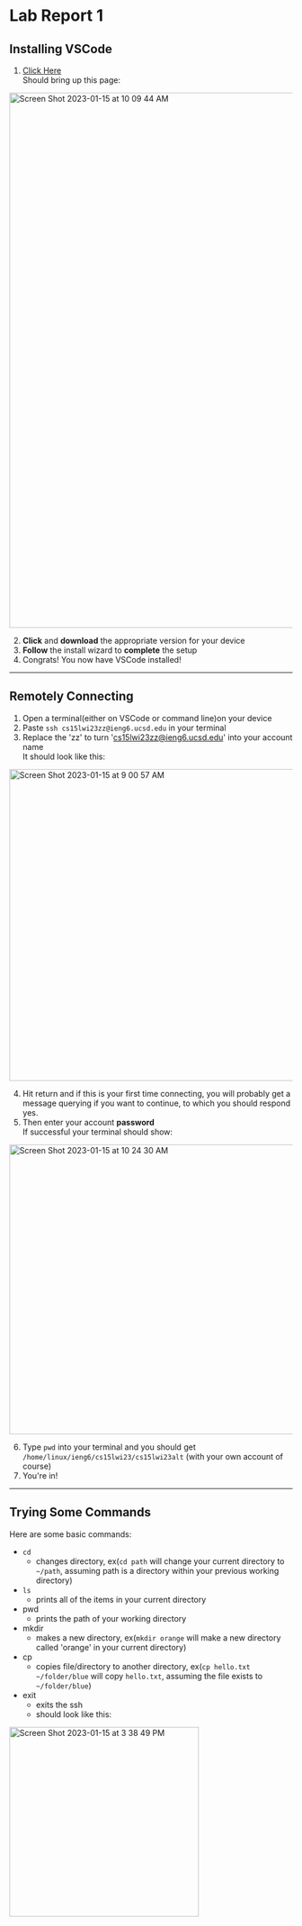 # Lab Report 1

## Installing VSCode
1. [Click Here](https://code.visualstudio.com/download) <br /> Should bring up this page:
<img width="951" alt="Screen Shot 2023-01-15 at 10 09 44 AM" src="https://user-images.githubusercontent.com/97646090/212559028-47ae8b4a-fce4-405c-bfbc-352b20e9d31b.png">

2. **Click** and **download** the appropriate version for your device
3. **Follow** the install wizard to **complete** the setup
4. Congrats! You now have VSCode installed!

---
## Remotely Connecting
1. Open a terminal(either on VSCode or command line)on your device
2. Paste `ssh cs15lwi23zz@ieng6.ucsd.edu` in your terminal
3. Replace the 'zz' to turn 'cs15lwi23zz@ieng6.ucsd.edu' into your account name 
<br /> It should look like this:
<img width="554" alt="Screen Shot 2023-01-15 at 9 00 57 AM" src="https://user-images.githubusercontent.com/97646090/212559594-5b999057-e74d-45d1-8524-2a5b1f1a7f1c.png">

4. Hit return and if this is your first time connecting, you will probably get a message querying if you want to continue, to which you should respond yes.
5. Then enter your account **password** <br />
If successful your terminal should show:
<img width="515" alt="Screen Shot 2023-01-15 at 10 24 30 AM" src="https://user-images.githubusercontent.com/97646090/212559756-8ced1a35-d4fd-4f88-ad7d-bf426e5ac454.png">

6. Type `pwd` into your terminal and you should get `/home/linux/ieng6/cs15lwi23/cs15lwi23alt` (with your own account of course)
7. You're in!

---
## Trying Some Commands
Here are some basic commands:
* `cd` 
  - changes directory, ex(`cd path` will change your current directory to `~/path`, assuming path is a directory within your previous working directory)
* `ls`
  - prints all of the items in your current directory
* pwd
  - prints the path of your working directory
* mkdir
  - makes a new directory, ex(`mkdir orange` will make a new directory called 'orange' in your current directory)
* cp
  - copies file/directory to another directory, ex(`cp hello.txt ~/folder/blue` will copy `hello.txt`, assuming the file exists to `~/folder/blue`)
* exit
  - exits the ssh
  - should look like this:
<img width="337" alt="Screen Shot 2023-01-15 at 3 38 49 PM" src="https://user-images.githubusercontent.com/97646090/212573804-aa55f883-98ff-43a6-b95d-3a5066eea431.png">
